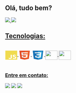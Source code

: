 ## Olá, tudo bem?

 <div>
   <a href="https://github.com/dudaclw">
   <div>
     <a href="https://github.com/seu-usuário-aqui">
     <img loading="lazy" height="180em" src="https://github-readme-stats.vercel.app/api/top-langs/?username=dudaclw&layout=compact&langs_count=7&theme=dracula"/>
     <img loading="lazy" height="180em" src="https://github-readme-stats.vercel.app/api?username=dudaclw&show_icons=true&theme=dracula&include_all_commits=true&count_private=true"/>
</div>
</div>

 ## Tecnologias:
<div style="display: inline_block"><br>
  <img align="center" alt="Js" height="30" width="40" src="https://raw.githubusercontent.com/devicons/devicon/master/icons/javascript/javascript-plain.svg">
  <img align="center" alt="HTML" height="30" width="40" src="https://raw.githubusercontent.com/devicons/devicon/master/icons/html5/html5-original.svg">
  <img align="center" alt="CSS" height="30" width="40" src="https://raw.githubusercontent.com/devicons/devicon/master/icons/css3/css3-original.svg">
  <img align="center" alt=""Java height="30" width="40" src="https://cdn.jsdelivr.net/gh/devicons/devicon@latest/icons/java/java-original-wordmark.svg">
    <img align="center" alt=""Java height="30" width="40" src="https://cdn.jsdelivr.net/gh/devicons/devicon@latest/icons/jira/jira-original.svg">
</div>
<br>
 
### Entre em contato:
 
<div> 

  <a href="https://instagram.com/duarda12th" target="_blank"><img src="https://img.shields.io/badge/-Instagram-%23E4405F?style=for-the-badge&logo=instagram&logoColor=white" target="_blank"></a>
  <a href = "mailto:egkacprzak@gmail.com"><img src="https://img.shields.io/badge/-Gmail-%23333?style=for-the-badge&logo=gmail&logoColor=white" target="_blank"></a>
  <a href="https://www.linkedin.com/in/eduarda-kacprzak" target="_blank"><img src="https://img.shields.io/badge/-LinkedIn-%230077B5?style=for-the-badge&logo=linkedin&logoColor=white" target="_blank"></a>
</div>

